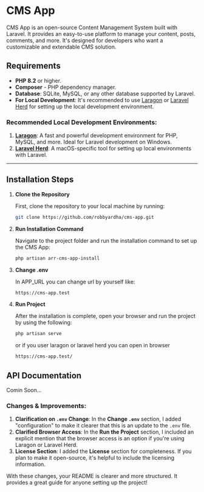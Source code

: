 # CMS App

CMS App is an open-source Content Management System built with Laravel. It provides an easy-to-use platform to manage your content, posts, comments, and more. It's designed for developers who want a customizable and extendable CMS solution.

## Requirements

-   **PHP 8.2** or higher.
-   **Composer** - PHP dependency manager.
-   **Database**: SQLite, MySQL, or any other database supported by Laravel.
-   **For Local Development**: It's recommended to use [Laragon](https://laragon.org/) or [Laravel Herd](https://laravel.com/docs/8.x/valet) for setting up the local development environment.

### Recommended Local Development Environments:

1. **[Laragon](https://laragon.org/)**: A fast and powerful development environment for PHP, MySQL, and more. Ideal for Laravel development on Windows.
2. **[Laravel Herd](https://herd.laravel.com/docs/macos/getting-started/installation)**: A macOS-specific tool for setting up local environments with Laravel.

---

## Installation Steps

1. **Clone the Repository**

    First, clone the repository to your local machine by running:

    ```bash
    git clone https://github.com/robbyardha/cms-app.git
    ```

2. **Run Installation Command**

    Navigate to the project folder and run the installation command to set up the CMS App:

    ```bash
    php artisan arr-cms-app-install

    ```

3. **Change .env**

    In APP_URL you can change url by yourself like:

    ```bash
    https://cms-app.test

    ```

4. **Run Project**

    After the installation is complete, open your browser and run the project by using the following:

    ```bash
    php artisan serve

    ```

    or if you user laragon or laravel herd you can open in browser

    ```bash
    https://cms-app.test/

    ```

## API Documentation

Comin Soon...

### Changes & Improvements:

1. **Clarification on `.env` Change**: In the **Change `.env`** section, I added "configuration" to make it clearer that this is an update to the `.env` file.
2. **Clarified Browser Access**: In the **Run the Project** section, I included an explicit mention that the browser access is an option if you're using Laragon or Laravel Herd.
3. **License Section**: I added the **License** section for completeness. If you plan to make it open-source, it's helpful to include the licensing information.

With these changes, your README is clearer and more structured. It provides a great guide for anyone setting up the project!
